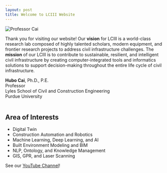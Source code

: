 ```yaml
---
layout: post
title: Welcome to LCIII Website
---
```


<img src="https://purdue-hubocai-lciii.github.io/_images/professorCai.png" alt="Professor Cai">


Thank you for visiting our website! Our **vision** for LCIII is a world-class research lab composed of highly talented scholars, modern equipment, and frontier research projects to address civil infrastructure challenges. The **mission** of our LCIII is to contribute to sustainable, resilient, and intelligent civil infrastructure by creating computer-integrated tools and informatics solutions to support decision-making throughout the entire life cycle of civil infrastructure.<br>

**Hubo Cai**, Ph.D., P.E.<br>
Professor<br>
Lyles School of Civil and Construction Engineering<br>
Purdue University<br><br>


## Area of Interests

* Digital Twin
* Construction Automation and Robotics
* Machine Learning, Deep Learning, and AI
* Built Environment Modeling and BIM
* NLP, Ontology, and Knowledge Management
* GIS, GPR, and Laser Scanning


See our [YouTube Channel](https://www.youtube.com/@LCIII_Purdue)!
